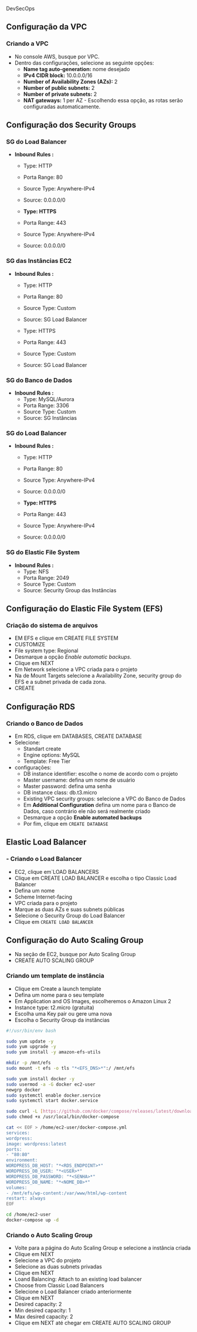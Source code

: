 DevSecOps

##  Configuração da VPC 

### Criando a VPC

- No console AWS, busque por VPC.
- Dentro das configurações, selecione as seguinte opções:
    - **Name tag auto-generation:** nome desejado
    - **IPv4 CIDR block:** 10.0.0.0/16
    - **Number of Availability Zones (AZs):** 2
    - **Number of public subnets:** 2
    - **Number of private subnets:** 2
    - **NAT gateways:** 1 per AZ - Escolhendo essa opção, as rotas serão configuradas automaticamente.

##  Configuração dos Security Groups

### SG do Load Balancer

- **Inbound Rules :**
    - Type: HTTP
    - Porta Range: 80
    - Source Type: Anywhere-IPv4
    - Source:  0.0.0.0/0
    
    - **Type: HTTPS**
    - Porta Range: 443
    - Source Type: Anywhere-IPv4
    - Source:  0.0.0.0/0

### SG das Instâncias EC2

- **Inbound Rules :**
    - Type: HTTP
    - Porta Range: 80
    - Source Type: Custom
    - Source:  SG Load Balancer
    
    - Type: HTTPS
    - Porta Range: 443
    - Source Type: Custom
    - Source:  SG Load Balancer
    

### SG do Banco de Dados

- **Inbound Rules :**
    - Type: MySQL/Aurora
    - Porta Range: 3306
    - Source Type: Custom
    - Source:  SG Instâncias

### SG do Load Balancer

- **Inbound Rules :**
    - Type: HTTP
    - Porta Range: 80
    - Source Type: Anywhere-IPv4
    - Source:  0.0.0.0/0
    
    - **Type: HTTPS**
    - Porta Range: 443
    - Source Type: Anywhere-IPv4
    - Source:  0.0.0.0/0

###  SG do Elastic File System

- **Inbound Rules :**
    - Type: NFS
    - Porta Range: 2049
    - Source Type: Custom
    - Source:  Security Group das Instâncias

## Configuração do Elastic File System (EFS)

### Criação do sistema de arquivos

- EM EFS e clique em CREATE FILE SYSTEM
- CUSTOMIZE
- File system type: Regional
- Desmarque a opção *Enable automatic backups*.
- Clique em NEXT
- Em Network  selecione a VPC criada para o projeto
- Na de Mount Targets  selecione a Availability Zone, security group do EFS e a subnet privada de cada zona.
- CREATE

## Configuração RDS

### Criando o Banco de Dados

- Em RDS, clique em DATABASES, CREATE DATABASE
- Selecione:
    - Standart create
    - Engine options: MySQL
    - Template: Free Tier
- configurações:
    - DB instance identifier: escolhe o nome de acordo com o projeto
    - Master username: defina um nome de usuário
    - Master password: defina uma senha
    - DB instance class:  db.t3.micro
    - Existing VPC security groups: selecione a VPC do Banco de Dados
    - Em **Additional Configuration** defina um nome para o Banco de Dados, caso contrário ele não será realmente criado
    - Desmarque a opção **Enable automated backups**
    - Por fim, clique em `CREATE DATABASE`

## Elastic Load Balancer

### - Criando o Load Balancer

- EC2, clique em`LOAD BALANCERS
- Clique em CREATE LOAD BALANCER e escolha o tipo Classic Load Balancer
- Defina um nome
- Scheme Internet-facing
- VPC criada para o projeto
- Marque as duas AZs e suas subnets públicas
- Selecione o Security Group do Load Balancer
- Clique em `CREATE LOAD BALANCER`

## Configuração do Auto Scaling Group

- Na seção de EC2, busque por Auto Scaling Group
- CREATE AUTO SCALING GROUP

### Criando um template de instância

- Clique em Create a launch template 
- Defina um nome para o seu template
- Em Application and OS Images, escolheremos o Amazon Linux 2
- Instance type: t2.micro (gratuita)
- Escolha uma Key pair ou gere uma nova
- Escolha o Security Group da instâncias

```bash
#!/usr/bin/env bash

sudo yum update -y
sudo yum upgrade -y
sudo yum install -y amazon-efs-utils

mkdir -p /mnt/efs
sudo mount -t efs -o tls "*<EFS_DNS>*":/ /mnt/efs

sudo yum install docker -y
sudo usermod -a -G docker ec2-user
newgrp docker
sudo systemctl enable docker.service
sudo systemctl start docker.service

sudo curl -L [https://github.com/docker/compose/releases/latest/download/docker-compose-$](https://github.com/docker/compose/releases/latest/download/docker-compose-$)(uname -s)-$(uname -m) -o /usr/local/bin/docker-compose
sudo chmod +x /usr/local/bin/docker-compose

cat << EOF > /home/ec2-user/docker-compose.yml
services:
wordpress:
image: wordpress:latest
ports:
- "80:80"
environment:
WORDPRESS_DB_HOST: "*<RDS_ENDPOINT>*"
WORDPRESS_DB_USER: "*<USER>*"
WORDPRESS_DB_PASSWORD: "*<SENHA>*"
WORDPRESS_DB_NAME: "*<NOME_DB>*"
volumes:
- /mnt/efs/wp-content:/var/www/html/wp-content
restart: always
EOF

cd /home/ec2-user
docker-compose up -d
```

### Criando o Auto Scaling Group

- Volte para a página do Auto Scaling Group e selecione a instância criada
- Clique em NEXT
- Selecione a VPC do projeto
- Selecione as duas subnets privadas
- Clique em NEXT
- Loand Balancing: Attach to an existing load balancer
- Choose from Classic Load Balancers
- Selecione o Load Balancer criado anteriormente
- Clique em NEXT
- Desired capacity: 2
- Min desired capacity: 1
- Max desired capacity: 2
- Clique em NEXT até chegar em CREATE AUTO SCALING GROUP
